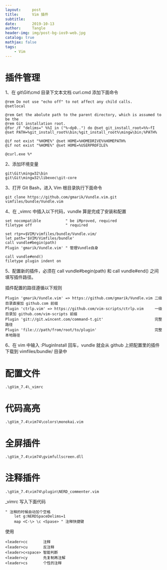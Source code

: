 ```yaml
---
layout:     post
title:      Vim 插件
subtitle:   
date:       2019-10-13
author:     Tangle
header-img: img/post-bg-ios9-web.jpg
catalog: true
mathjax: false
tags:
    - Vim
---
```


# 插件管理

1、在 git\Git\cmd 目录下文本文档 curl.cmd 添加下面命令 

```text
@rem Do not use "echo off" to not affect any child calls.
@setlocal

@rem Get the abolute path to the parent directory, which is assumed to be the
@rem Git installation root.
@for /F "delims=" %%I in ("%~dp0..") do @set git_install_root=%%~fI
@set PATH=%git_install_root%\bin;%git_install_root%\mingw\bin;%PATH%

@if not exist "%HOME%" @set HOME=%HOMEDRIVE%%HOMEPATH%
@if not exist "%HOME%" @set HOME=%USERPROFILE%

@curl.exe %*
```

2、添加环境变量

```
git\Git\mingw32\bin
git\Git\mingw32\libexec\git-core
```

3、打开 Git Bash，进入 Vim 根目录执行下面命令

```
git clone https://github.com/gmarik/Vundle.vim.git vimfiles/bundle/Vundle.vim
```

4、在 _vimrc 中插入以下代码，vundle 算是完成了安装和配置

```
set nocompatible           " be iMproved, required
filetype off               " required

set rtp+=$VIM/vimfiles/bundle/Vundle.vim/
let path='$VIM/Vimfiles/bundle'
call vundle#begin(path)
Plugin 'gmarik/Vundle.vim' " 管理Vundle自身

call vundle#end()            
filetype plugin indent on
```

5、配置新的插件，必须在 call vundle#begin(path) 和 call vundle#end() 之间填写插件路径。

插件配置的路径遵循以下规则

```
Plugin 'gmarik/Vundle.vim' => https://github.com/gmarik/Vundle.vim 二级目录直接加 github.com 前缀
Plugin 'ctrlp.vim' => https://github.com/vim-scripts/ctrlp.vim     一级目录加 github.com/vim-scripts 前缀
Plugin 'git://git.wincent.com/command-t.git'                       完整路径
Plugin 'file:///path/from/root/to/plugin'                          完整本地路径
```

6、在 vim 中输入 :PluginInstall 回车，vundle 就会从 github 上把配置里的插件下载到 vimfiles/bundle/ 目录中

# 配置文件

```
.\gVim_7.4\_vimrc
```

# 代码高亮

```
.\gVim_7.4\vim74\colors\monokai.vim
```

# 全屏插件

```
.\gVim_7.4\vim74\gvimfullscreen.dll
```

# 注释插件

```
.\gVim_7.4\vim74\plugin\NERD_commenter.vim
```

_vimrc 写入下面代码

```text
" 注释的时候自动加个空格
    let g:NERDSpaceDelims=1
    map <C-\> \c <Spase> " 注释快捷键
```

使用

```text
<leader>cc       注释
<leader>cu       反注释
<leader>c<space> 智能判断
<leader>cy       先复制再注解
<leader>cs       个性的注释
```
